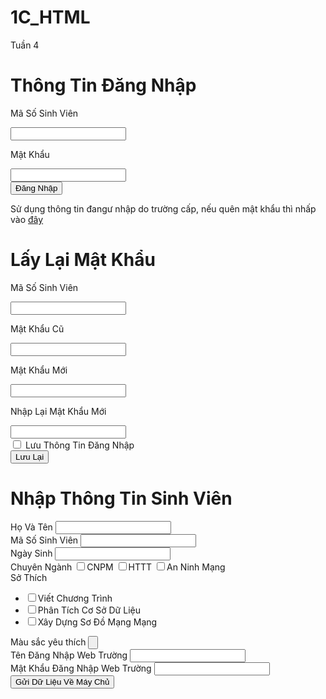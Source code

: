 # 1C_HTML
Tuần 4
<!DOCTYPE html>
<html>
<head>
    <meta charset="utf-8" />
    <title>Đăng Nhập</title>
</head>
<body>
    <h1>Thông Tin Đăng Nhập</h1>
    <form action="https://www.google.com/" method="post" id="form-login">
        <div>
            <p>Mã Số Sinh Viên</p>
            <input type="text">
        </div>
        <div>
            <p>Mật Khẩu</p>
            <input type="text">
        </div>
        <div>
            <input type="submit" value="Đăng Nhập" />
        </div>
    </form>
    <p>Sử dụng thông tin đangư nhập do trường cấp, nếu quên mật khẩu thì nhấp vào <a href="Repass.html">đây</a></p>
</body>
</html>

<!DOCTYPE html>
<html>
<head>
    <meta charset="utf-8" />
    <title>Lấy Lại Mật Khẩu</title>
</head>
<body>
    <h1>Lấy Lại Mật Khẩu</h1>
    <form action="https://www.google.com/" method="post" id="form-login">
        <div>
            <p>Mã Số Sinh Viên</p>
            <input type="text">
        </div>
        <div>
            <p>Mật Khẩu Cũ</p>
            <input type="text">
        </div>
        <div>
            <p>Mật Khẩu Mới</p>
            <input type="text">
        </div>
        <div>
            <p>Nhập Lại Mật Khẩu Mới</p>
            <input type="text">
        </div>
        <div>
            <input type="checkbox"> Lưu Thông Tin Đăng Nhập
        </div>
        <div>
            <input type="submit" value="Lưu Lại" />
        </div>
    </form>
</body>
</html>
<!DOCTYPE html>
<html>
<head>
    <meta charset="utf-8" />
    <title></title>
</head>
<body>
    <h1>Nhập Thông Tin Sinh Viên</h1>
    <form action="https://www.google.com/" method="post" id="form-login">
        <div>
            Họ Và Tên <input type="text">
        </div>
        <div>
            Mã Số Sinh Viên <input type="text">
        </div>
        <div>
            Ngày Sinh <input type="text">
        </div>
        <div>
            Chuyên Ngành <input type="checkbox">CNPM <input type="checkbox">HTTT <input type="checkbox">An Ninh Mạng
        </div>
        <div>
            Sở Thích
            <ul id="so-thich">
                <li><input type="checkbox">Viết Chương Trình</li>
                <li><input type="checkbox">Phân Tích Cơ Sở Dữ Liệu</li>
                <li><input type="checkbox">Xây Dựng Sơ Đồ Mạng Mạng</li>
            </ul>
        </div>
        <div>
            Màu sắc yêu thích <input type="button" id="color">
        </div>
        <div>
            Tên Đăng Nhập Web Trường <input type="text">
        </div>
        <div>
            Mật Khẩu Đăng Nhập Web Trường <input type="text">
        </div>
        <div>
            <input type="submit" value="Gửi Dữ Liệu Về Máy Chủ" />
        </div>
    </form>
</body>
</html>
